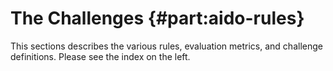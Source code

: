 # The Challenges {#part:aido-rules}

This sections describes the various rules, evaluation metrics, and challenge definitions. Please see the index on the left. 



